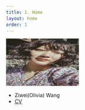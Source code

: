 ```yaml
---
title: 1. Home
layout: home
order: 1
---
```


<img src="photo.jpg" alt="My Image" title="My Image Title" width="200" height="130"/>

- Ziwei(Olivia) Wang
- [CV](cv_ZiweiWang.pdf)